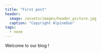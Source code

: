 ```yaml
---
title: "First post"
header:
  image: /assets/images/header_picture.jpg
  caption: "Copyright AlpineDuo"
tags:
  - none
---
```


Welcome to our blog ! 
